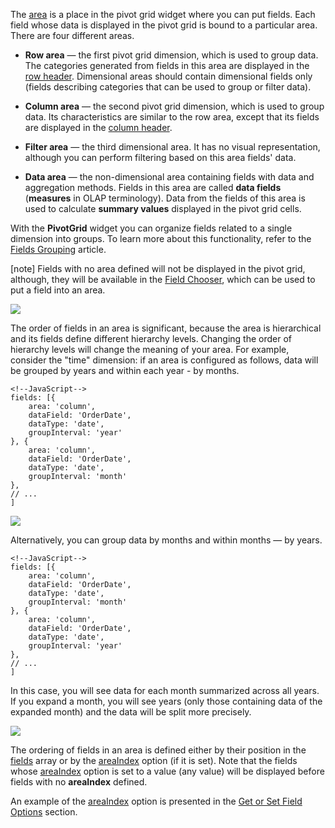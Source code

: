 The [area](/api-reference/30%20Data%20Layer/PivotGridDataSource/1%20Configuration/fields/area.md '/Documentation/ApiReference/Data_Layer/PivotGridDataSource/Configuration/fields/#area') is a place in the pivot grid widget where you can put fields. Each field whose data is displayed in the pivot grid is bound to a particular area. There are four different areas.

* **Row area** &#8212; the first pivot grid dimension, which is used to group data. The categories generated from fields in this area are displayed in the [row header](/concepts/05%20Widgets/PivotGrid/010%20Visual%20Elements/02%20Headers.md '/Documentation/Guide/Widgets/PivotGrid/Visual_Elements/#Headers'). Dimensional areas should contain dimensional fields only (fields describing categories that can be used to group or filter data).

* **Column area** &#8212; the second pivot grid dimension, which is used to group data. Its characteristics are similar to the row area, except that its fields are displayed in the [column header](/concepts/05%20Widgets/PivotGrid/010%20Visual%20Elements/02%20Headers.md '/Documentation/Guide/Widgets/PivotGrid/Visual_Elements/#Headers').

* **Filter area** &#8212; the third dimensional area. It has no visual representation, although you can perform filtering based on this area fields' data. <!-- Link to Filtering -->

* **Data area** &#8212; the non-dimensional area containing fields with data and aggregation methods. Fields in this area are called **data fields** (**measures** in OLAP terminology). Data from the fields of this area is used to calculate **summary values** displayed in the pivot grid cells.

With the **PivotGrid** widget you can organize fields related to a single dimension into groups. To learn more about this functionality, refer to the [Fields Grouping](/concepts/05%20Widgets/PivotGrid/050%20Grouping/030%20Fields%20Grouping.md '/Documentation/Guide/Widgets/PivotGrid/Grouping/#Fields_Grouping') article.

[note] Fields with no area defined will not be displayed in the pivot grid, although, they will be available in the [Field Chooser](/api-reference/10%20UI%20Widgets/dxPivotGridFieldChooser '/Documentation/ApiReference/UI_Widgets/dxPivotGridFieldChooser/'), which can be used to put a field into an area.

![](/Content/images/doc/18_2/DataGrid/PivotGrid_3D.png)

The order of fields in an area is significant, because the area is hierarchical and its fields define different hierarchy levels. Changing the order of hierarchy levels will change the meaning of your area. For example, consider the "time" dimension: if an area is configured as follows, data will be grouped by years and within each year - by months.

    <!--JavaScript-->
	fields: [{
		area: 'column',
		dataField: 'OrderDate',
		dataType: 'date',
		groupInterval: 'year'
	}, {
		area: 'column',
		dataField: 'OrderDate',
		dataType: 'date',
		groupInterval: 'month'
	},
	// ...
	]

![](/Content/images/doc/18_2/DataGrid/PivotGridAreas_YearMonth.png)

<!-- link to Data Grouping -->

Alternatively, you can group data by months and within months &#8212; by years.

    <!--JavaScript-->
	fields: [{
		area: 'column',
		dataField: 'OrderDate',
		dataType: 'date',
		groupInterval: 'month'
	}, {
		area: 'column',
		dataField: 'OrderDate',
		dataType: 'date',
		groupInterval: 'year'
	},
	// ...
	]

In this case, you will see data for each month summarized across all years. If you expand a month, you will see years (only those containing data of the expanded month) and the data will be split more precisely.

![](/Content/images/doc/18_2/DataGrid/PivotGridAreas_MonthYear.png)

The ordering of fields in an area is defined either by their position in the [fields](/api-reference/30%20Data%20Layer/PivotGridDataSource/1%20Configuration/fields '/Documentation/ApiReference/Data_Layer/PivotGridDataSource/Configuration/fields/') array or by the [areaIndex](/api-reference/30%20Data%20Layer/PivotGridDataSource/1%20Configuration/fields/areaIndex.md '/Documentation/ApiReference/Data_Layer/PivotGridDataSource/Configuration/fields/#areaIndex') option (if it is set). Note that the fields whose [areaIndex](/api-reference/30%20Data%20Layer/PivotGridDataSource/1%20Configuration/fields/areaIndex.md '/Documentation/ApiReference/Data_Layer/PivotGridDataSource/Configuration/fields/#areaIndex') option is set to a value (any value) will be displayed before fields with no **areaIndex** defined.

An example of the [areaIndex](/api-reference/30%20Data%20Layer/PivotGridDataSource/1%20Configuration/fields/areaIndex.md '/Documentation/ApiReference/Data_Layer/PivotGridDataSource/Configuration/fields/#areaIndex') option is presented in the [Get or Set Field Options](/concepts/05%20Widgets/PivotGrid/020%20Fields%20and%20Areas/30%20API/30%20Get%20or%20Set%20Field%20Options.md '/Documentation/Guide/Widgets/PivotGrid/Fields_and_Areas/#API/Get_or_Set_Field_Options') section.